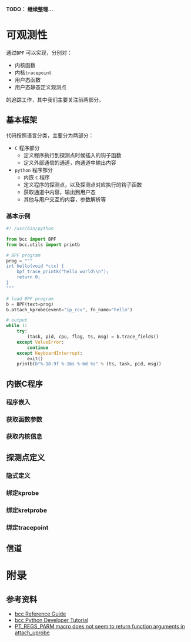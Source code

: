 **TODO： 继续整理...**

# 可观测性

通过`BPF` 可以实现，分别对：

* 内核函数
* 内核`tracepoint`
* 用户态函数
* 用户态静态定义观测点

的追踪工作，其中我们主要关注前两部分。



## 基本框架

代码按照语言分类，主要分为两部分：

* `C` 程序部分
  * 定义程序执行到探测点时候插入的钩子函数
  * 定义外部通信的通道，向通道中输出内容
* `python` 程序部分
  * 内嵌 `C` 程序
  * 定义程序的探测点，以及探测点对应执行的钩子函数
  * 获取通道中内容，输出到用户态
  * 其他与用户交互的内容，参数解析等



### 基本示例

```python
#! /usr/bin/python

from bcc import BPF
from bcc.utils import printb

# BPF program
prog = """
int hello(void *ctx) {
	bpf_trace_printk("hello world\\n");
	return 0;
}
"""

# load BPF program
b = BPF(text=prog)
b.attach_kprobe(event="ip_rcv", fn_name="hello")

# output
while 1:
    try:
        (task, pid, cpu, flag, ts, msg) = b.trace_fields()
    except ValueError:
		continue
    except KeyboardInterrupt:
        exit()
    printb(b"%-18.9f %-16s %-6d %s" % (ts, task, pid, msg))
```





## 内嵌C程序

### 程序嵌入

### 获取函数参数

### 获取内核信息



## 探测点定义

### 隐式定义

### 绑定kprobe

### 绑定kretprobe

### 绑定tracepoint



## 信道









# 附录

## 参考资料

* [bcc Reference Guide](https://github.com/iovisor/bcc/blob/master/docs/reference_guide.md)
* [bcc Python Developer Tutorial](https://github.com/iovisor/bcc/blob/master/docs/tutorial_bcc_python_developer.md)
* [PT_REGS_PARM macro does not seem to return function arguments in attach_uprobe](https://github.com/iovisor/bcc/issues/3056)

